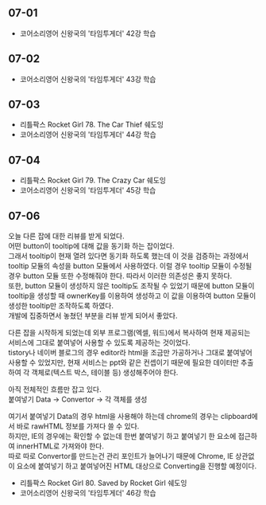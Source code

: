 ## 07-01

- 코어소리영어 신왕국의 '타임투게더' 42강 학습

## 07-02

- 코어소리영어 신왕국의 '타임투게더' 43강 학습

## 07-03

- 리틀팍스 Rocket Girl 78. The Car Thief 쉐도잉
- 코어소리영어 신왕국의 '타임투게더' 44강 학습

## 07-04

- 리틀팍스 Rocket Girl 79. The Crazy Car 쉐도잉
- 코어소리영어 신왕국의 '타임투게더' 45강 학습

## 07-06

오늘 다른 잡에 대한 리뷰를 받게 되었다.  
어떤 button이 tooltip에 대해 값을 동기화 하는 잡이었다.  
그래서 tooltip이 현재 열려 있다면 동기화 하도록 했는데 이 것을 검증하는 과정에서 tooltip 모듈의 속성을 button 모듈에서 사용하였다.
이럴 경우 tooltip 모듈이 수정될 경우 button 모듈 또한 수정해줘야 한다. 따라서 이러한 의존성은 좋지 못하다.  
또한, button 모듈이 생성하지 않은 tooltip도 조작될 수 있었기 때문에 button 모듈이 tooltip을 생성할 때 ownerKey를 이용하여 생성하고 이 값을 이용하여 button 모듈이 생성한 tooltip만 조작하도록 하였다.  
개발에 집중하면서 놓쳤던 부분을 리뷰 받게 되어서 좋았다.

다른 잡을 시작하게 되었는데 외부 프로그램(엑셀, 워드)에서 복사하여 현재 제공되는 서비스에 그대로 붙여넣어 사용할 수 있도록 제공하는 것이었다.  
tistory나 네이버 블로그의 경우 editor라 html을 조금만 가공하거나 그대로 붙여넣어 사용할 수 있었지만, 현재 서비스는 ppt와 같은 컨셉이기 때문에 필요한 데이터만 추출하여 각 객체로(텍스트 박스, 테이블 등) 생성해주어야 한다.

아직 전체적인 흐름만 잡고 있다.  
붙여넣기 Data -> Convertor -> 각 객체를 생성

여기서 붙여넣기 Data의 경우 html을 사용해야 하는데 chrome의 경우는 clipboard에서 바로 rawHTML 정보를 가져다 쓸 수 있다.  
하지만, IE의 경우에는 확인할 수 없는데 한번 붙여넣기 하고 붙여넣기 한 요소에 접근하여 innerHTML로 가져와야 한다.  
따로 따로 Convertor를 만드는건 관리 포인트가 늘어나기 때문에 Chrome, IE 상관없이 요소에 붙여넣기 하고 붙여넣어진 HTML 대상으로 Converting을 진행할 예정이다.

- 리틀팍스 Rocket Girl 80. Saved by Rocket Girl 쉐도잉
- 코어소리영어 신왕국의 '타임투게더' 46강 학습
